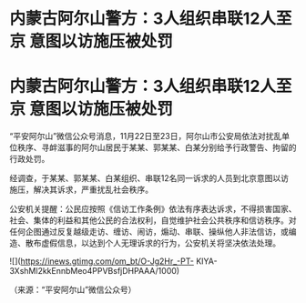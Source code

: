 # 内蒙古阿尔山警方：3人组织串联12人至京 意图以访施压被处罚

# 内蒙古阿尔山警方：3人组织串联12人至京 意图以访施压被处罚

“平安阿尔山”微信公众号消息，11月22日至23日，阿尔山市公安局依法对扰乱单位秩序、寻衅滋事的阿尔山居民于某某、郭某某、白某分别给予行政警告、拘留的行政处罚。

经调查，于某某、郭某某、白某组织、串联12名同一诉求的人员到北京意图以访施压，解决其诉求，严重扰乱社会秩序。

公安机关提醒：公民应按照《信访工作条例》依法有序表达诉求，不得损害国家、社会、集体的利益和其他公民的合法权利，自觉维护社会公共秩序和信访秩序。对任何企图通过反复越级走访、缠访、闹访，煽动、串联、操纵他人非法信访，或编造、散布虚假信息，以达到个人无理诉求的行为，公安机关将坚决依法处理。

![](https://inews.gtimg.com/om_bt/O-Jg2Hr_-PT-
KIYA-3XshMl2kkEnnbMeo4PPVBsfjDHPAAA/1000)

（来源：“平安阿尔山”微信公众号）

